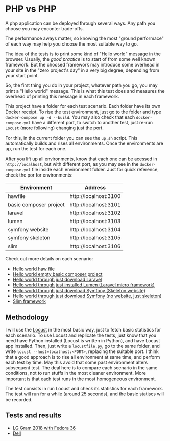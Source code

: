 # PHP vs PHP

A php application can be deployed through several ways. Any path you choose you may enconter trade-offs.

The performance aways matter, so knowing the most "ground performace" of each way may help you choose the most suitable way to go.

The idea of the tests is to print some kind of "Hello world" message in the browser. Usually, the *good practice* is to start of from some well known framework. But the choosed framework may introduce some overhead in your site in the "zero project's day" in a very big degree, depending from your start point.

So, the first thing you do in your project, whatever path you go, you may print a "Hello world" message. This is what this test does and measures the overhead of printing this message in each framework.

This project have a folder for each test scenario. Each folder have its own Docker receipt. To rise the test environment, just go to the folder and type `docker-compose up -d --build`. You may also check that each `docker-compose.yml` have a different port, to switch to another test, just re-run `Locust` (more following) changing just the port.

For this, in the current folder you can see the `up.sh` script. This automatically builds and rises all environments. Once the environments are up, run the test for each one.

After you lift up all environments, know that each one can be acessed in `http://localhost`, but with different port, as you may see in the `docker-compose.yml` file inside each environment folder. Just for quick reference, check the por for environments:

Environment | Address
-|-
hawfile | http://localhost:3100
basic composer project | http://localhost:3101
laravel | http://localhost:3102
lumen | http://localhost:3103
symfony website | http://localhost:3104
symfony skeleton | http://localhost:3105
slim | http://localhost:3106

Check out more details on each scenario:

* [Hello world haw file](platforms/hawfile/README.md)
* [Hello world empty basic composer project](platforms/basic_composer_project/README.md)
* [Hello world through just download Laravel](platforms/laravel/README.md)
* [Hello world through just installed Lumen (Laravel micro framework)](platforms/lumen/README.md)
* [Hello world through just download Symfony (Skeleton website)](platforms/symfony_website/README.md)
* [Hello world through just download Symfony (no website, just skeleton)](platforms/symfony_skeleton/README.md)
* [Slim framework](platforms/slim/README.md)

## Methodology

I will use the [Locust](https://locust.io/) in the most basic way, just to fetch basic statistics for each scenario. To use Locust and replicate the tests, just know that you need have Python installed (Locust is written in Python), and have Locust app installed. Then, just write a `locustfile.py`, go to the same folder, and write `locust --host=localhost:<PORT>`, replacing the suitable port. I think that a good approach is to rise all environment at same time, and perform each test by time. May this avoid that some past environment alters subsequent test. The deal here is to compare each scenario in the same conditions, not to run stuffs in the most cleaner environment. More important is that each test runs in the most homogeneous environment.

The test consists in run Locust and check its statistics for each framework. The test will run for a while (around 25 seconds), and the basic statiscs will be recorded.

## Tests and results

* [LG Gram 2018 with Fedora 36](results/LG_GRAM_2018/README.md)
* [Dell](results/Dell.md)


